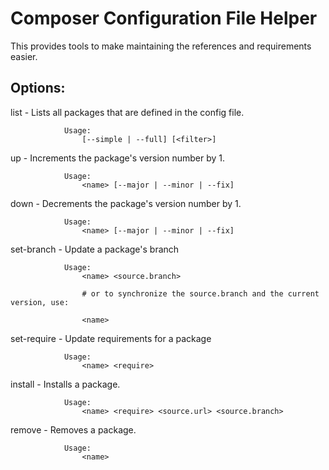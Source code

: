 Composer Configuration File Helper
==================================

This provides tools to make maintaining the references and requirements easier.

Options:
--------

list            - Lists all packages that are defined in the config file.
                
                Usage:
                    [--simple | --full] [<filter>]

up              - Increments the package's version number by 1.
                
                Usage:
                    <name> [--major | --minor | --fix]

down            - Decrements the package's version number by 1.
                
                Usage:
                    <name> [--major | --minor | --fix]

set-branch      - Update a package's branch
                
                Usage:
                    <name> <source.branch>
                    
                    # or to synchronize the source.branch and the current version, use:
                    
                    <name>

set-require     - Update requirements for a package
                
                Usage:
                    <name> <require>

install         - Installs a package.
                
                Usage:
                    <name> <require> <source.url> <source.branch>

remove          - Removes a package.
                
                Usage:
                    <name>